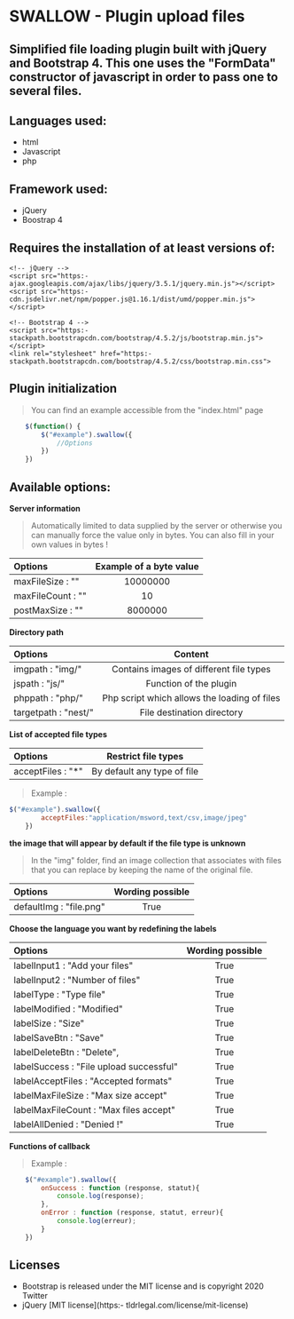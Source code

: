 # SWALLOW - Plugin upload files
## Simplified file loading plugin built with jQuery and Bootstrap 4. This one uses the **"FormData"** constructor of javascript in order to pass one to several files.

## Languages ​​used:
- html
- Javascript
- php 

## Framework used:
- jQuery
- Boostrap 4

## Requires the installation of at least versions of:
    <!-- jQuery -->
    <script src="https:- ajax.googleapis.com/ajax/libs/jquery/3.5.1/jquery.min.js"></script>
    <script src="https:- cdn.jsdelivr.net/npm/popper.js@1.16.1/dist/umd/popper.min.js"></script>

    <!-- Bootstrap 4 -->
    <script src="https:- stackpath.bootstrapcdn.com/bootstrap/4.5.2/js/bootstrap.min.js"></script>   
    <link rel="stylesheet" href="https:- stackpath.bootstrapcdn.com/bootstrap/4.5.2/css/bootstrap.min.css">

## Plugin initialization ##

>You can find an example accessible from the "index.html" page

```javascript
    $(function() {
        $("#example").swallow({
            //Options
        })
    })  
```

## Available options:  

**Server information**
>Automatically limited to data supplied by the server or otherwise you can manually force the value only in bytes. You can also fill in your own values ​​in bytes !

| Options | Example of a byte value |
| :---         |     :---:      |
| maxFileSize         : "" | 10000000 |
| maxFileCount        : "" | 10 |
| postMaxSize         : "" | 8000000 |

**Directory path**

| Options | Content |
| :---         |     :---:      |
| imgpath             : "img/" | Contains images of different file types |
| jspath              : "js/" | Function of the plugin |
| phppath             : "php/" | Php script which allows the loading of files |
| targetpath          : "nest/" | File destination directory |  

**List of accepted file types**

| Options | Restrict file types |
| :---         |     :---:      |
| acceptFiles         : "*"  | By default any type of file |

>Example :

```javascript
$("#example").swallow({ 
        acceptFiles:"application/msword,text/csv,image/jpeg"
    })
``` 

**the image that will appear by default if the file type is unknown**

>In the "img" folder, find an image collection that associates with files that you can replace by keeping the name of the original file.

| Options | Wording possible |
| :---         |     :---:      |
| defaultImg          : "file.png" | True |

**Choose the language you want by redefining the labels**

| Options | Wording possible |
| :---         |     :---:      |
| labelInput1         : "Add your files" | True |
| labelInput2         : "Number of files"| True |
| labelType           : "Type file"| True |
| labelModified       : "Modified"| True |
| labelSize           : "Size"| True |
| labelSaveBtn        : "Save"| True |
| labelDeleteBtn      : "Delete",| True |
| labelSuccess        : "File upload successful"| True |
| labelAcceptFiles    : "Accepted formats"| True|
| labelMaxFileSize    : "Max size accept"| True |
| labelMaxFileCount   : "Max files accept"| True |
| labelAllDenied      : "Denied !"| True |

**Functions of callback**

>Example :

```javascript
    $("#example").swallow({ 
        onSuccess : function (response, statut){
            console.log(response);
        },
        onError : function (response, statut, erreur){
            console.log(erreur);
        }
    })
``` 

## Licenses
- Bootstrap is released under the MIT license and is copyright 2020 Twitter
- jQuery [MIT license](https:- tldrlegal.com/license/mit-license)

